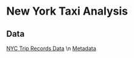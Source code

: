 # New York Taxi Analysis

## Data

[NYC Trip Records Data](https://www.nyc.gov/site/tlc/about/tlc-trip-record-data.page) \n
[Metadata](https://www.nyc.gov/assets/tlc/downloads/pdf/data_dictionary_trip_records_yellow.pdf)
